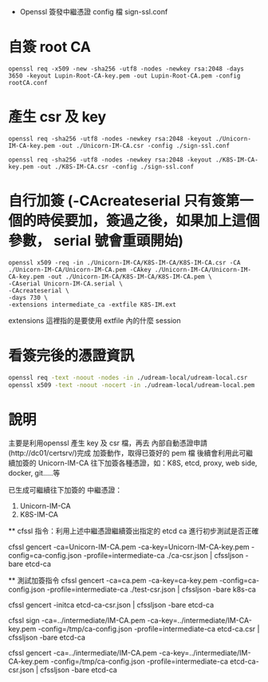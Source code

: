 * Openssl 簽發中繼憑證 config 檔
  sign-ssl.conf

# 自簽 root CA
```
openssl req -x509 -new -sha256 -utf8 -nodes -newkey rsa:2048 -days 3650 -keyout Lupin-Root-CA-key.pem -out Lupin-Root-CA.pem -config rootCA.conf
```

# 產生 csr 及 key
```
openssl req -sha256 -utf8 -nodes -newkey rsa:2048 -keyout ./Unicorn-IM-CA-key.pem -out ./Unicorn-IM-CA.csr -config ./sign-ssl.conf

openssl req -sha256 -utf8 -nodes -newkey rsa:2048 -keyout ./K8S-IM-CA-key.pem -out ./K8S-IM-CA.csr -config ./sign-ssl.conf
```

# 自行加簽 (-CAcreateserial 只有簽第一個的時侯要加，簽過之後，如果加上這個參數， serial 號會重頭開始)
```
openssl x509 -req -in ./Unicorn-IM-CA/K8S-IM-CA/K8S-IM-CA.csr -CA ./Unicorn-IM-CA/Unicorn-IM-CA.pem -CAkey ./Unicorn-IM-CA/Unicorn-IM-CA-key.pem -out ./Unicorn-IM-CA/K8S-IM-CA/K8S-IM-CA.pem \
-CAserial Unicorn-IM-CA.serial \
-CAcreateserial \
-days 730 \
-extensions intermediate_ca -extfile K8S-IM.ext
```
extensions 這裡指的是要使用 extfile 內的什麼 session

# 看簽完後的憑證資訊
```sh
openssl req -text -noout -nodes -in ./udream-local/udream-local.csr
openssl x509 -text -noout -nocert -in ./udream-local/udream-local.pem
```


# 說明
主要是利用openssl 產生 key 及 csr 檔，再去 內部自動憑證申請(http://dc01/certsrv/)完成 加簽動作，取得已簽好的 pem 檔
後續會利用此可繼續加簽的 Unicorn-IM-CA 往下加簽各種憑證，如：K8S, etcd, proxy, web side, docker, git.....等

已生成可繼續往下加簽的 中繼憑證：
1. Unicorn-IM-CA
2. K8S-IM-CA


** cfssl 指令：利用上述中繼憑證繼續簽出指定的 etcd ca 進行初步測試是否正確

cfssl gencert -ca=Unicorn-IM-CA.pem -ca-key=Unicorn-IM-CA-key.pem -config=ca-config.json -profile=intermediate-ca ./ca-csr.json | cfssljson -bare etcd-ca

** 測試加簽指令
cfssl gencert -ca=ca.pem -ca-key=ca-key.pem -config=ca-config.json -profile=intermediate-ca ./test-csr.json | cfssljson -bare k8s-ca

cfssl gencert -initca etcd-ca-csr.json | cfssljson -bare etcd-ca

cfssl sign -ca=../intermediate/IM-CA.pem -ca-key=../intermediate/IM-CA-key.pem -config=/tmp/ca-config.json -profile=intermediate-ca etcd-ca.csr | cfssljson -bare etcd-ca

cfssl gencert -ca=../intermediate/IM-CA.pem -ca-key=../intermediate/IM-CA-key.pem -config=/tmp/ca-config.json -profile=intermediate-ca etcd-ca-csr.json | cfssljson -bare etcd-ca
